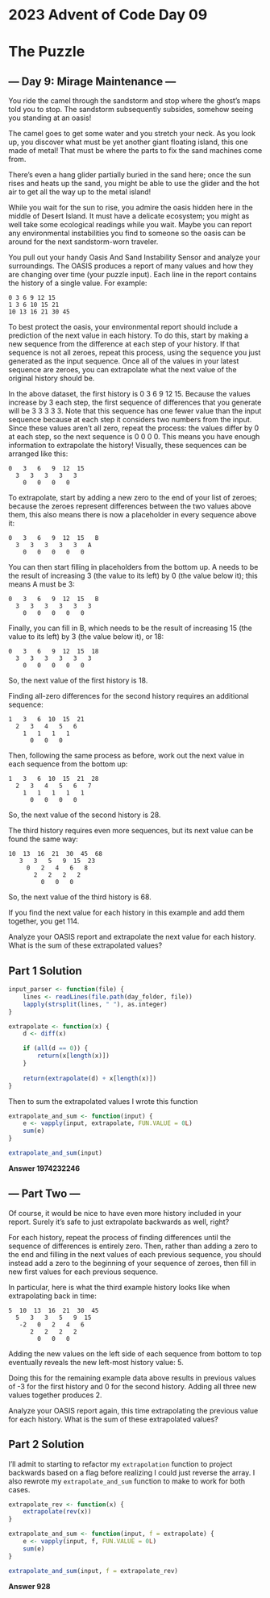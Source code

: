 2023 Advent of Code Day 09
================

# The Puzzle

## — Day 9: Mirage Maintenance —

You ride the camel through the sandstorm and stop where the ghost’s maps
told you to stop. The sandstorm subsequently subsides, somehow seeing
you standing at an oasis!

The camel goes to get some water and you stretch your neck. As you look
up, you discover what must be yet another giant floating island, this
one made of metal! That must be where the parts to fix the sand machines
come from.

There’s even a hang glider partially buried in the sand here; once the
sun rises and heats up the sand, you might be able to use the glider and
the hot air to get all the way up to the metal island!

While you wait for the sun to rise, you admire the oasis hidden here in
the middle of Desert Island. It must have a delicate ecosystem; you
might as well take some ecological readings while you wait. Maybe you
can report any environmental instabilities you find to someone so the
oasis can be around for the next sandstorm-worn traveler.

You pull out your handy Oasis And Sand Instability Sensor and analyze
your surroundings. The OASIS produces a report of many values and how
they are changing over time (your puzzle input). Each line in the report
contains the history of a single value. For example:

    0 3 6 9 12 15
    1 3 6 10 15 21
    10 13 16 21 30 45

To best protect the oasis, your environmental report should include a
prediction of the next value in each history. To do this, start by
making a new sequence from the difference at each step of your history.
If that sequence is not all zeroes, repeat this process, using the
sequence you just generated as the input sequence. Once all of the
values in your latest sequence are zeroes, you can extrapolate what the
next value of the original history should be.

In the above dataset, the first history is 0 3 6 9 12 15. Because the
values increase by 3 each step, the first sequence of differences that
you generate will be 3 3 3 3 3. Note that this sequence has one fewer
value than the input sequence because at each step it considers two
numbers from the input. Since these values aren’t all zero, repeat the
process: the values differ by 0 at each step, so the next sequence is 0
0 0 0. This means you have enough information to extrapolate the
history! Visually, these sequences can be arranged like this:

    0   3   6   9  12  15
      3   3   3   3   3
        0   0   0   0

To extrapolate, start by adding a new zero to the end of your list of
zeroes; because the zeroes represent differences between the two values
above them, this also means there is now a placeholder in every sequence
above it:

    0   3   6   9  12  15   B
      3   3   3   3   3   A
        0   0   0   0   0

You can then start filling in placeholders from the bottom up. A needs
to be the result of increasing 3 (the value to its left) by 0 (the value
below it); this means A must be 3:

    0   3   6   9  12  15   B
      3   3   3   3   3   3
        0   0   0   0   0

Finally, you can fill in B, which needs to be the result of increasing
15 (the value to its left) by 3 (the value below it), or 18:

    0   3   6   9  12  15  18
      3   3   3   3   3   3
        0   0   0   0   0

So, the next value of the first history is 18.

Finding all-zero differences for the second history requires an
additional sequence:

    1   3   6  10  15  21
      2   3   4   5   6
        1   1   1   1
          0   0   0

Then, following the same process as before, work out the next value in
each sequence from the bottom up:

    1   3   6  10  15  21  28
      2   3   4   5   6   7
        1   1   1   1   1
          0   0   0   0

So, the next value of the second history is 28.

The third history requires even more sequences, but its next value can
be found the same way:

    10  13  16  21  30  45  68
       3   3   5   9  15  23
         0   2   4   6   8
           2   2   2   2
             0   0   0

So, the next value of the third history is 68.

If you find the next value for each history in this example and add them
together, you get 114.

Analyze your OASIS report and extrapolate the next value for each
history. What is the sum of these extrapolated values?

## Part 1 Solution

``` r
input_parser <- function(file) {
    lines <- readLines(file.path(day_folder, file))
    lapply(strsplit(lines, " "), as.integer)
}

extrapolate <- function(x) {
    d <- diff(x)

    if (all(d == 0)) {
        return(x[length(x)])
    }
    
    return(extrapolate(d) + x[length(x)])
}
```

Then to sum the extrapolated values I wrote this function

``` r
extrapolate_and_sum <- function(input) {
    e <- vapply(input, extrapolate, FUN.VALUE = 0L)
    sum(e)
}

extrapolate_and_sum(input)
```

**Answer 1974232246**

## — Part Two —

Of course, it would be nice to have even more history included in your
report. Surely it’s safe to just extrapolate backwards as well, right?

For each history, repeat the process of finding differences until the
sequence of differences is entirely zero. Then, rather than adding a
zero to the end and filling in the next values of each previous
sequence, you should instead add a zero to the beginning of your
sequence of zeroes, then fill in new first values for each previous
sequence.

In particular, here is what the third example history looks like when
extrapolating back in time:

    5  10  13  16  21  30  45
      5   3   3   5   9  15
       -2   0   2   4   6
          2   2   2   2
            0   0   0

Adding the new values on the left side of each sequence from bottom to
top eventually reveals the new left-most history value: 5.

Doing this for the remaining example data above results in previous
values of -3 for the first history and 0 for the second history. Adding
all three new values together produces 2.

Analyze your OASIS report again, this time extrapolating the previous
value for each history. What is the sum of these extrapolated values?

## Part 2 Solution

I’ll admit to starting to refactor my `extrapolation` function to
project backwards based on a flag before realizing I could just reverse
the array. I also rewrote my `extrapolate_and_sum` function to make to
work for both cases.

``` r
extrapolate_rev <- function(x) {
    extrapolate(rev(x))
}

extrapolate_and_sum <- function(input, f = extrapolate) {
    e <- vapply(input, f, FUN.VALUE = 0L)
    sum(e)
}
```

``` r
extrapolate_and_sum(input, f = extrapolate_rev)
```

**Answer 928**
